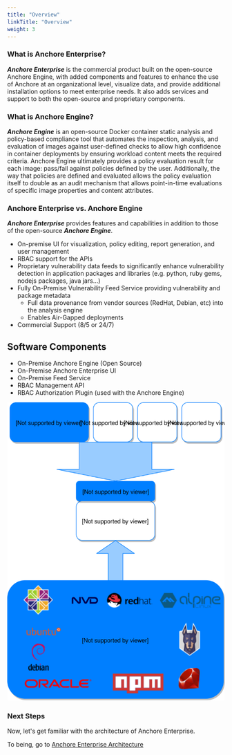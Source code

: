 ```yaml
---
title: "Overview"
linkTitle: "Overview"
weight: 3
---
```


### What is Anchore Enterprise?

**_Anchore Enterprise_** is the commercial product built on the open-source Anchore Engine, with added components and features to enhance the use of Anchore at an organizational level, visualize data, and provide additional installation options to meet enterprise needs. It also adds services and support to both the open-source and proprietary components.

### What is Anchore Engine?

**_Anchore Engine_** is an open-source Docker container static analysis and policy-based compliance tool that automates the inspection, analysis, and evaluation of images against user-defined checks to allow high confidence in container deployments by ensuring workload content meets the required criteria. Anchore Engine ultimately provides a policy evaluation result for each image: pass/fail against policies defined by the user. Additionally, the way that policies are defined and evaluated allows the policy evaluation itself to double as an audit mechanism that allows point-in-time evaluations of specific image properties and content attributes.

### Anchore Enterprise vs. Anchore Engine

**_Anchore Enterprise_** provides features and capabilities in addition to those of the open-source **_Anchore Engine_**. 

- On-premise UI for visualization, policy editing, report generation, and user management
- RBAC support for the APIs
- Proprietary vulnerability data feeds to significantly enhance vulnerability detection in application packages and libraries (e.g. python, ruby gems, nodejs packages, java jars...)
- Fully On-Premise Vulnerability Feed Service providing vulnerability and package metadata
    - Full data provenance from vendor sources (RedHat, Debian, etc) into the analysis engine
    - Enables Air-Gapped deployments
- Commercial Support (8/5 or 24/7)

## Software Components

- On-Premise Anchore Engine (Open Source)
- On-Premise Anchore Enterprise UI
- On-Premise Feed Service
- RBAC Management API
- RBAC Authorization Plugin (used with the Anchore Engine)

![Enterprise Overview](EnterpriseOverview.svg)

### Next Steps

Now, let's get familiar with the architecture of Anchore Enterprise.

To being, go to [Anchore Enterprise Architecture](/docs/overview/architecture)